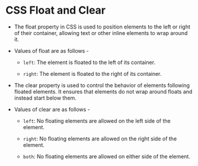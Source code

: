 # CSS Float and Clear

- The float property in CSS is used to position elements to the left or right of their container, allowing text or other inline elements to wrap around it.

- Values of float are as follows -

  - `left`: The element is floated to the left of its container.

  - `right`: The element is floated to the right of its container.

- The clear property is used to control the behavior of elements following floated elements. It ensures that elements do not wrap around floats and instead start below them.

- Values of clear are as follows -

  - `left`: No floating elements are allowed on the left side of the element.

  - `right`: No floating elements are allowed on the right side of the element.

  - `both`: No floating elements are allowed on either side of the element.
